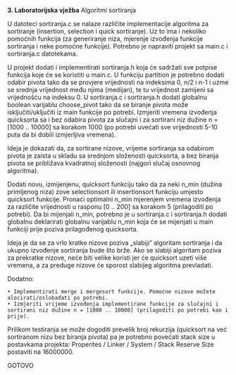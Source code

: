 **3. Laboratorijska vježba**
Algoritmi sortiranja 

U datoteci sortiranja.c se nalaze različite implementacije algoritma za sortiranje (insertion, selection i quick sortiranje). 
Uz to ima i nekoliko pomoćnih funkcija (za generiranje niza, mjerenje izvođenja funkcije sortiranja i neke pomoćne funkcije). 
Potrebno je napraviti projekt sa main.c i sortiranja.c datotekama. 

U projekt dodati i implementirati sortiranja.h koja će sadržati sve potpise funkcija koje će se koristiti u main.c.
U funkciju partition je potrebno dodati odabir pivota tako da se provjere vrijednosti na indeksima 0, n/2 i n-1 i uzme se srednja vrijednost među njima (medijan), te tu vrijednost zamijeni sa vrijednošću na indeksu 0. 
U sortiranja.c i sortiranja.h dodati globalnu boolean varijablu choose_pivot tako da se biranje pivota može isključiti/uključiti iz main funkcije po potrebi. Izmjeriti vremena izvođenja quicksorta sa i bez odabira pivota za slučajni i za sortirani niz dužine n = [1000 .. 10000] sa korakom 1000 (po potrebi uvećati sve vrijednosti 5-10 puta da bi dobili izmjerljiva vremena). 

Ideja je dokazati da, za sortirane nizove, vrijeme sortiranja sa odabirom pivota je zaista u skladu sa srednjom složenosti quicksorta, a bez biranja pivota se približava kvadratnoj složenosti (najgori slučaj osnovnog algoritma). 

Dodati novu, izmijenjenu, quicksort funkciju tako da za neki n_min (dužina primljenog niza) zove selectionsort ili insertionsort funkciju umjesto quicksort funkcije. 
Pronaći optimalni n_min mjerenjem vremena izvođenja za različite vrijednosti u rasponu [0 .. 200] sa korakom 5 (prilagoditi po potrebi). 
Da bi mijenjali n_min, potrebno je u sortiranja.c i sortiranja.h dodati globalnu deklarirati globalnu varijablu n_min koja će se mijenjati u main funkciji prije poziva prilagođenog quicksorta. 

Ideja je da se za vrlo kratke nizove poziva „slabiji“ algoritam sortiranja i da ukupno izvođenje sortiranja bude što brže. Ako se slabiji algoritam poziva za prekratke nizove, neće biti velike koristi jer će quicksort uzeti više vremena, a za preduge nizove će sporost slabijeg algoritma prevladati.


Dodatno:

    • Implementirati merge i mergesort funkcije. Pomoćne nizove možete alocirati/oslobađati po potrebi. 
    • Izmjeriti vrijeme izvođenja implementirane funkcije za slučajni i sortirani niz dužine n = [1000 .. 10000] (prilagoditi po potrebi kao i prije).

Prilikom testiranja se može dogoditi prevelik broj rekurzija (quicksort na već sortiranom nizu bez biranja pivota) pa je potrebno povećati stack size u postavkama projekta: Properites / Linker / System / Stack Reserve Size postaviti na 16000000.


GOTOVO
